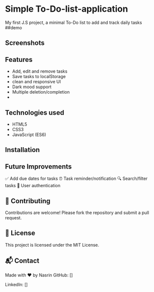 # Simple To-Do-list-application
My first J.S project, a minimal To-Do list to add and track daily tasks
##demo

## Screenshots


## Features 
- Add, edit and remove tasks
- Save tasks to localStorage
- clean and responsive UI
- Dark mood support
- Multiple deletion/completion
- 
## Technologies used
- HTML5
- CSS3
- JavaScript (ES6)

## Installation

## Future Improvements 
✅ Add due dates for tasks
⏰ Task reminder/notification
🔍 Search/filter tasks
🔐 User authentication

## 🤝 Contributing
Contributions are welcome! Please fork the repository and submit a pull request.

## 📄 License
This project is licensed under the MIT License.

## 📬 Contact
Made with ❤️ by Nasrin
GitHub: []

LinkedIn: []
